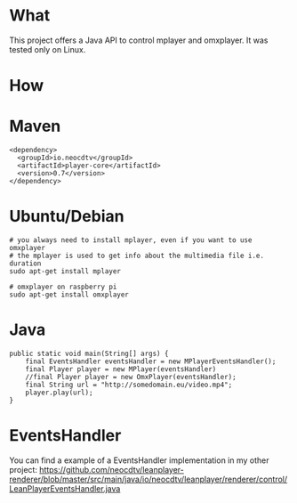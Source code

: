 What
=====
This project offers a Java API to control mplayer and omxplayer. It was tested only on Linux. 

How
=====
Maven
======
    <dependency>
      <groupId>io.neocdtv</groupId>
      <artifactId>player-core</artifactId>
      <version>0.7</version>
    </dependency>
    
Ubuntu/Debian
======
    # you always need to install mplayer, even if you want to use omxplayer
    # the mplayer is used to get info about the multimedia file i.e. duration
    sudo apt-get install mplayer
    
    # omxplayer on raspberry pi 
    sudo apt-get install omxplayer

Java
======
    public static void main(String[] args) {
        final EventsHandler eventsHandler = new MPlayerEventsHandler();
        final Player player = new MPlayer(eventsHandler)
        //final Player player = new OmxPlayer(eventsHandler);
        final String url = "http://somedomain.eu/video.mp4";
        player.play(url);
    }

EventsHandler
======
You can find a example of a EventsHandler implementation in my other project: https://github.com/neocdtv/leanplayer-renderer/blob/master/src/main/java/io/neocdtv/leanplayer/renderer/control/LeanPlayerEventsHandler.java
